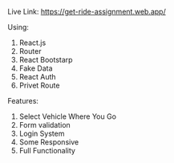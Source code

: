 Live Link: https://get-ride-assignment.web.app/

Using:
1. React.js
2. Router
3. React Bootstarp
4. Fake Data
5. React Auth
6. Privet Route


Features:
1. Select Vehicle Where You Go
2. Form validation
3. Login System
4. Some Responsive
5. Full Functionality
